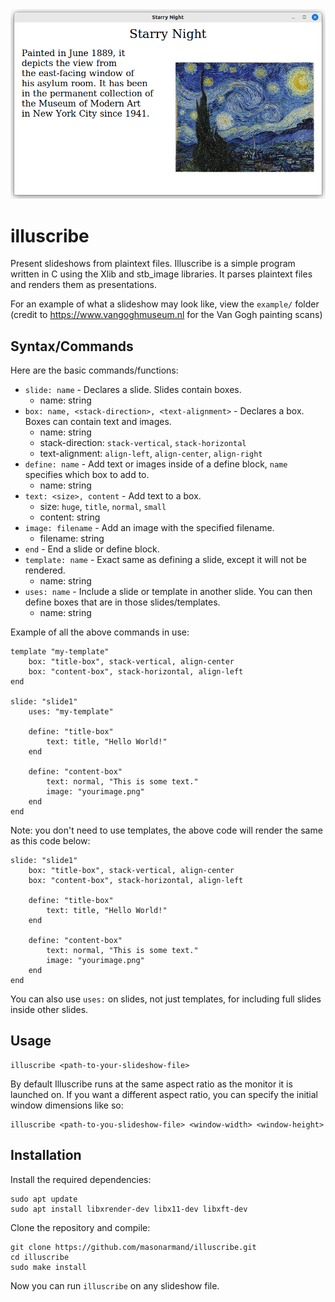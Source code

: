 <img src='example-image.png' width="600">

# illuscribe
Present slideshows from plaintext files.
Illuscribe is a simple program written in C using the Xlib and stb_image libraries. It parses plaintext files and renders them as presentations.

For an example of what a slideshow may look like, view the `example/` folder
(credit to https://www.vangoghmuseum.nl for the Van Gogh painting scans)

## Syntax/Commands
Here are the basic commands/functions:
- `slide: name` - Declares a slide. Slides contain boxes.
    - name: string
- `box: name, <stack-direction>, <text-alignment>` - Declares a box. Boxes can contain text and images.
    - name: string
    - stack-direction: `stack-vertical`, `stack-horizontal`
    - text-alignment: `align-left`, `align-center`, `align-right`
- `define: name` - Add text or images inside of a define block, `name` specifies which box to add to.
    - name: string
- `text: <size>, content` - Add text to a box.
    - size: `huge`, `title`, `normal`, `small`
    - content: string
- `image: filename` - Add an image with the specified filename.
    - filename: string
- `end` - End a slide or define block.
- `template: name` - Exact same as defining a slide, except it will not be rendered.
    - name: string
- `uses: name` - Include a slide or template in another slide. You can then define boxes that are in those slides/templates.
    - name: string

Example of all the above commands in use:
```
template "my-template"
    box: "title-box", stack-vertical, align-center
    box: "content-box", stack-horizontal, align-left
end

slide: "slide1"
    uses: "my-template"

    define: "title-box"
        text: title, "Hello World!"
    end

    define: "content-box"
        text: normal, "This is some text."
        image: "yourimage.png"
    end
end
```
Note: you don't need to use templates, the above code will render the same as this code below:
```
slide: "slide1"
    box: "title-box", stack-vertical, align-center
    box: "content-box", stack-horizontal, align-left

    define: "title-box"
        text: title, "Hello World!"
    end

    define: "content-box"
        text: normal, "This is some text."
        image: "yourimage.png"
    end
end
```
You can also use `uses:` on slides, not just templates, for including full slides inside other slides.
## Usage
```
illuscribe <path-to-your-slideshow-file>
```
By default Illuscribe runs at the same aspect ratio as the monitor it is launched on. If you want a different aspect ratio, you can specify the initial window dimensions like so:
```
illuscribe <path-to-you-slideshow-file> <window-width> <window-height>
```
## Installation
Install the required dependencies:
```
sudo apt update
sudo apt install libxrender-dev libx11-dev libxft-dev
```
Clone the repository and compile:
```
git clone https://github.com/masonarmand/illuscribe.git
cd illuscribe
sudo make install
```
Now you can run `illuscribe` on any slideshow file.
